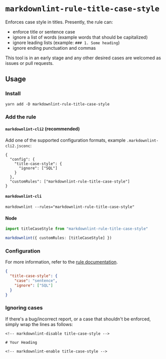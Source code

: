 # `markdownlint-rule-title-case-style`

Enforces case style in titles. Presently, the rule can:

- enforce title or sentence case
- ignore a list of words (example words that should be capitalized)
- ignore leading lists (example: `### 1. Some heading`)
- ignore ending punctuation and commas

This tool is in an early stage and any other desired cases are welcomed as
issues or pull requests.

## Usage

### Install

```console
yarn add -D markdownlint-rule-title-case-style
```

### Add the rule

#### `markdownlint-cli2` (recommended)

Add one of the supported configuration formats, example
`.markdownlint-cli2.jsconc`:

```jsonc
{
  "config": {
    "title-case-style": {
      "ignore": ["SQL"]
    }
  },
  "customRules": ["markdownlint-rule-title-case-style"]
}
```

#### `markdownlint-cli`

```console
markdownlint --rules="markdownlint-rule-title-case-style"
```

#### Node

```ts
import titleCaseStyle from "markdownlint-rule-title-case-style"

markdownlint({ customRules: [titleCaseStyle] })
```

### Configuration

For more information, refer to the [rule documentation].

```json
{
  "title-case-style": {
    "case": "sentence",
    "ignore": ["SQL"]
  }
}
```

### Ignoring cases

If there's a bug/incorrect report, or a case that shouldn't be enforced, simply
wrap the lines as follows:

```text
<!-- markdownlint-disable title-case-style -->

# Your Heading

<!-- markdownlint-enable title-case-style -->
```

[rule documentation]:
  https://github.com/greyscaled/markdownlint-rule-title-case-style/blob/main/docs/rules/title-case-style.md
